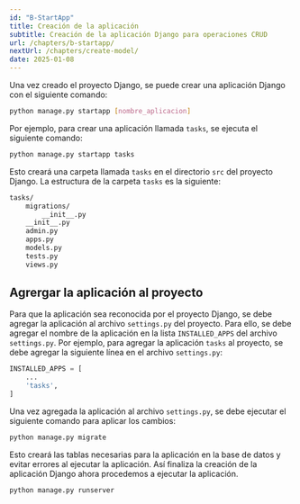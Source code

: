 ```yaml
---
id: "B-StartApp"
title: Creación de la aplicación
subtitle: Creación de la aplicación Django para operaciones CRUD 
url: /chapters/b-startapp/
nextUrl: /chapters/create-model/
date: 2025-01-08
---
```


Una vez creado el proyecto Django, se puede crear una aplicación Django con el siguiente comando:

```bash
python manage.py startapp [nombre_aplicacion]
```

Por ejemplo, para crear una aplicación llamada `tasks`, se ejecuta el siguiente comando:

```bash
python manage.py startapp tasks
```
Esto creará una carpeta llamada `tasks` en el directorio `src` del proyecto Django. La estructura de la carpeta `tasks` es la siguiente:

```bash
tasks/
    migrations/
        __init__.py
    __init__.py
    admin.py
    apps.py
    models.py
    tests.py
    views.py
```

## Agrergar la aplicación al proyecto

Para que la aplicación sea reconocida por el proyecto Django, se debe agregar la aplicación al archivo `settings.py` del proyecto. Para ello, se debe agregar el nombre de la aplicación en la lista `INSTALLED_APPS` del archivo `settings.py`. Por ejemplo, para agregar la aplicación `tasks` al proyecto, se debe agregar la siguiente línea en el archivo `settings.py`:

```python
INSTALLED_APPS = [
    ...
    'tasks',
]
```
Una vez agregada la aplicación al archivo `settings.py`, se debe ejecutar el siguiente comando para aplicar los cambios:

```bash
python manage.py migrate
```
Esto creará las tablas necesarias para la aplicación en la base de datos y evitar errores al ejecutar la aplicación. Así finaliza la creación de la aplicación Django ahora procedemos a ejecutar la aplicación.

```bash
python manage.py runserver
```
